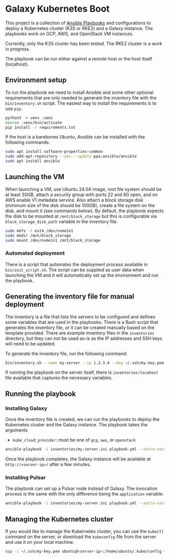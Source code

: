 # Galaxy Kubernetes Boot

This project is a collection of [Ansible Playbooks](https://docs.ansible.com/ansible/latest/playbook_guide/playbooks_intro.html) and configurations to deploy a Kubernetes cluster (K3S or RKE2) and a Galaxy instance. The playbooks work on GCP, AWS, and OpenStack VM instances.

Currently, only the K3S cluster has been tested. The RKE2 cluster is a work in progress.

The playbook can be run either against a remote host or the host itself (localhost).

## Environment setup

To run the playbook we need to install Ansible and some other optional requirements that are only needed to generate the inventory file with the `bin/inventory.sh` script. The easiest way to install the requirements is to use `pip`.

```bash
python3 -m venv .venv
source .venv/bin/activate
pip install -r requirements.txt
```

If the host is a barebones Ubuntu, Ansible can be installed with the following commands:

```bash
sudo apt install software-properties-common
sudo add-apt-repository --yes --update ppa:ansible/ansible
sudo apt install ansible
```

## Launching the VM

When launching a VM, use Ubuntu 24.04 image, root file system should be at least
30GB, attach a security group with ports 22 and 80 open, and on AWS enable V1
metadata service. Also attach a block storage disk (minimum size of the disk
should be 100GB), create a file system on the disk, and mount it (see commands
below). By default, the playbook expects the disk to be mounted at
`/mnt/block_storage` but this is configurable via `block_storage_disk_path`
variable in the inventory file.

```bash
sudo mkfs -t ext4 /dev/nvme1n1
sudo mkdir /mnt/block_storage
sudo mount /dev/nvme1n1 /mnt/block_storage
```

### Automated deployment

There is a script that automates the deployment process available in
`bin/init_script.sh`. The script can be supplied as user data when launching the
VM and it will automatically set up the environment and run the playbook.

## Generating the inventory file for manual deployment

The inventory is a file that lists the servers to be configured and defines some variables that are used in the playbooks. There is a Bash script that generates the inventory file, or it can be created manually based on the template provided. There are example inventory files in the `inventories` directory, but they can not be used as-is as the IP addresses and SSH keys will need to be updated.

To generate the inventory file, run the following command:

```bash
bin/inventory.sh --name my-server --ip 1.2.3.4 --key ~/.ssh/my-key.pem > inventories/my-server.ini
```

If running the playbook on the server itself, there is `inventories/locahost` file available that captures the necessary variables.

## Running the playbook

### Installing Galaxy

Once the inventory file is created, we can run the playbooks to deploy the Kubernetes cluster and the Galaxy instance. The playbook takes the arguments

- `kube_cloud_provider`: must be one of `gcp`, `aws`, or `openstack`

```bash
ansible-playbook -i inventories/my-server.ini playbook.yml --extra-vars "kube_cloud_provider=aws" --extra-vars "application=galaxy" --extra-vars "galaxy_api_key=changeme" --extra-vars "galaxy_admin_users=email@address.com"
```

Once the playbook completes, the Galaxy instance will be available at `http://<server-ip>/` after a few minutes.

### Installing Pulsar

The playbook can set up a Pulsar node instead of Galaxy. The invocation process is the same with the only difference being the `application` variable.

```bash
ansible-playbook -i inventories/my-server.ini playbook.yml --extra-vars "kube_cloud_provider=aws" --extra-vars "application=pulsar" --extra-vars "pulsar_api_key=changeme"
```


## Managing the Kubernetes cluster

If you would like to manage the Kubernetes cluster, you can use the `kubectl` command on the server, or download the `kubeconfig` file from the server and use it on your local machine.

```bash
scp -i ~/.ssh/my-key.pem ubuntu@<server-ip>:/home/ubuntu/.kube/config ~/.kube/config
```
